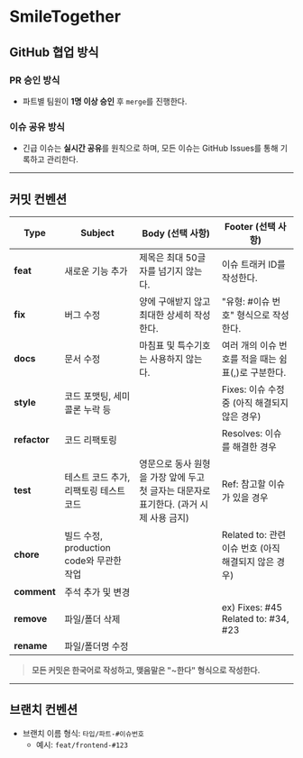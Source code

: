 # SmileTogether
## GitHub 협업 방식

### PR 승인 방식
- 파트별 팀원이 **1명 이상 승인** 후 `merge`를 진행한다.

### 이슈 공유 방식
- 긴급 이슈는 **실시간 공유**를 원칙으로 하며, 모든 이슈는 GitHub Issues를 통해 기록하고 관리한다.

---

## 커밋 컨벤션

| **Type**      | **Subject**                            | **Body (선택 사항)**                                              | **Footer (선택 사항)**                           |
| ------------- | -------------------------------------- | ----------------------------------------------------------------- | ----------------------------------------------- |
| **feat**      | 새로운 기능 추가                       | 제목은 최대 50글자를 넘기지 않는다.                               | 이슈 트래커 ID를 작성한다.                      |
| **fix**       | 버그 수정                              | 양에 구애받지 않고 최대한 상세히 작성한다.                        | "유형: #이슈 번호" 형식으로 작성한다.           |
| **docs**      | 문서 수정                              | 마침표 및 특수기호는 사용하지 않는다.                             | 여러 개의 이슈 번호를 적을 때는 쉼표(,)로 구분한다. |
| **style**     | 코드 포맷팅, 세미콜론 누락 등          |                                                                   | Fixes: 이슈 수정 중 (아직 해결되지 않은 경우)   |
| **refactor**  | 코드 리팩토링                          |                                                                   | Resolves: 이슈를 해결한 경우                    |
| **test**      | 테스트 코드 추가, 리팩토링 테스트 코드 | 영문으로 동사 원형을 가장 앞에 두고 첫 글자는 대문자로 표기한다. (과거 시제 사용 금지) | Ref: 참고할 이슈가 있을 경우                   |
| **chore**     | 빌드 수정, production code와 무관한 작업 |                                                                   | Related to: 관련 이슈 번호 (아직 해결되지 않은 경우) |
| **comment**   | 주석 추가 및 변경                      |                                                                   |                                                |
| **remove**    | 파일/폴더 삭제                        |                                                                   | ex) Fixes: #45 Related to: #34, #23             |
| **rename**    | 파일/폴더명 수정                       |                                                                   |                                                |

> **모든 커밋은 한국어로 작성하고, 맺음말은 "~한다" 형식으로 작성한다.**
---

## 브랜치 컨벤션

- 브랜치 이름 형식:  `타입/파트-#이슈번호`  
  - 예시: `feat/frontend-#123`
